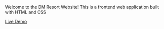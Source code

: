 Welcome to the DM Resort Website! This is a frontend web application built with HTML and CSS

[Live Demo](https://dm-resort-update-git-main-devmulchandanis-projects.vercel.app/)
